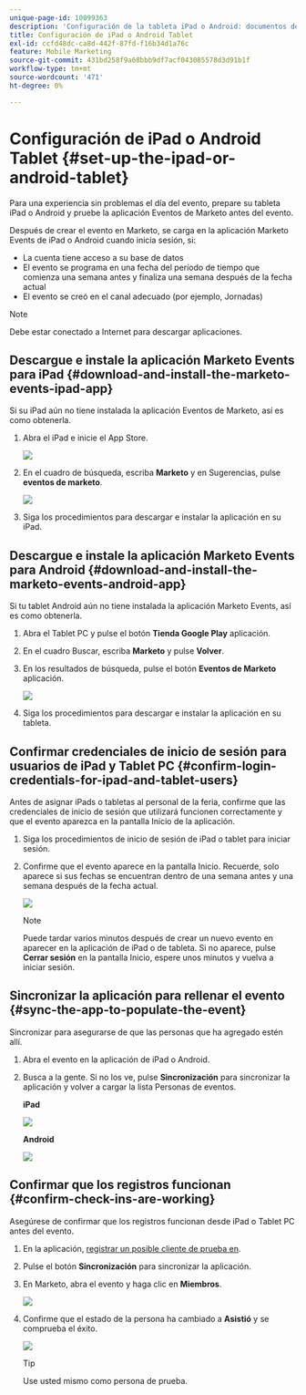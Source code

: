 ```yaml
---
unique-page-id: 10099363
description: 'Configuración de la tableta iPad o Android: documentos de Marketo, documentación del producto'
title: Configuración de iPad o Android Tablet
exl-id: ccfd48dc-ca8d-442f-87fd-f16b34d1a76c
feature: Mobile Marketing
source-git-commit: 431bd258f9a68bbb9df7acf043085578d3d91b1f
workflow-type: tm+mt
source-wordcount: '471'
ht-degree: 0%

---
```


# Configuración de iPad o Android Tablet {#set-up-the-ipad-or-android-tablet}

Para una experiencia sin problemas el día del evento, prepare su tableta iPad o Android y pruebe la aplicación Eventos de Marketo antes del evento.

Después de crear el evento en Marketo, se carga en la aplicación Marketo Events de iPad o Android cuando inicia sesión, si:

* La cuenta tiene acceso a su base de datos
* El evento se programa en una fecha del período de tiempo que comienza una semana antes y finaliza una semana después de la fecha actual
* El evento se creó en el canal adecuado (por ejemplo, Jornadas)

>[!NOTE]
>
>Debe estar conectado a Internet para descargar aplicaciones.

## Descargue e instale la aplicación Marketo Events para iPad {#download-and-install-the-marketo-events-ipad-app}

Si su iPad aún no tiene instalada la aplicación Eventos de Marketo, así es como obtenerla.

1. Abra el iPad e inicie el App Store.

   ![](assets/image2016-4-14-15-3a52-3a19.png)

1. En el cuadro de búsqueda, escriba **Marketo** y en Sugerencias, pulse **eventos de marketo**.

   ![](assets/image2016-4-14-16-3a0-3a3.png)

1. Siga los procedimientos para descargar e instalar la aplicación en su iPad.

## Descargue e instale la aplicación Marketo Events para Android {#download-and-install-the-marketo-events-android-app}

Si tu tablet Android aún no tiene instalada la aplicación Marketo Events, así es como obtenerla.

1. Abra el Tablet PC y pulse el botón **Tienda Google Play** aplicación.
1. En el cuadro Buscar, escriba **Marketo** y pulse **Volver**.
1. En los resultados de búsqueda, pulse el botón **Eventos de Marketo** aplicación.

   ![](assets/image2016-4-15-14-3a42-3a11.png)

1. Siga los procedimientos para descargar e instalar la aplicación en su tableta.

## Confirmar credenciales de inicio de sesión para usuarios de iPad y Tablet PC {#confirm-login-credentials-for-ipad-and-tablet-users}

Antes de asignar iPads o tabletas al personal de la feria, confirme que las credenciales de inicio de sesión que utilizará funcionen correctamente y que el evento aparezca en la pantalla Inicio de la aplicación.

1. Siga los procedimientos de inicio de sesión de iPad o tablet para iniciar sesión.
1. Confirme que el evento aparece en la pantalla Inicio. Recuerde, solo aparece si sus fechas se encuentran dentro de una semana antes y una semana después de la fecha actual.

   ![](assets/image2016-4-15-15-3a29-3a0.png)

   >[!NOTE]
   >
   >Puede tardar varios minutos después de crear un nuevo evento en aparecer en la aplicación de iPad o de tableta. Si no aparece, pulse **Cerrar sesión** en la pantalla Inicio, espere unos minutos y vuelva a iniciar sesión.

## Sincronizar la aplicación para rellenar el evento {#sync-the-app-to-populate-the-event}

Sincronizar para asegurarse de que las personas que ha agregado estén allí.

1. Abra el evento en la aplicación de iPad o Android.
1. Busca a la gente. Si no los ve, pulse **Sincronización** para sincronizar la aplicación y volver a cargar la lista Personas de eventos.

   **iPad**

   ![](assets/image2016-4-12-14-3a25-3a13.png)

   **Android**

   ![](assets/screenshot-2016-04-15-14-14-08-sync-button.png)

## Confirmar que los registros funcionan {#confirm-check-ins-are-working}

Asegúrese de confirmar que los registros funcionan desde iPad o Tablet PC antes del evento.

1. En la aplicación, [registrar un posible cliente de prueba en](/help/marketo/product-docs/core-marketo-concepts/mobile-apps/event-check-in/check-people-into-your-event-from-your-tablet.md).
1. Pulse el botón **Sincronización** para sincronizar la aplicación.
1. En Marketo, abra el evento y haga clic en **Miembros**.

   ![](assets/image2016-4-15-15-3a32-3a42.png)

1. Confirme que el estado de la persona ha cambiado a **Asistió** y se comprueba el éxito.

   ![](assets/image2016-4-18-14-3a11-3a36.png)

   >[!TIP]
   >
   >Use usted mismo como persona de prueba.
